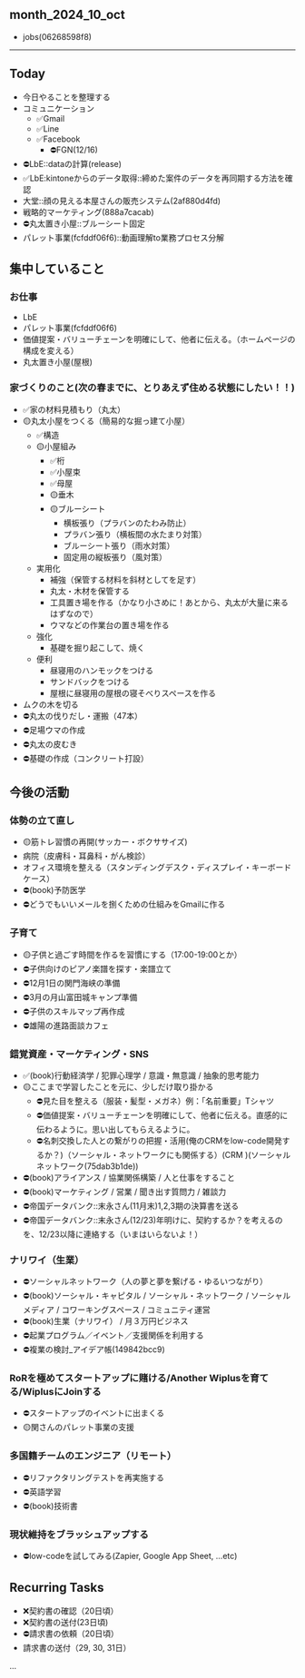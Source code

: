 month_2024_10_oct
---
- jobs(06268598f8)
---

## Today
- 今日やることを整理する
- コミュニケーション
  - ✅Gmail
  - ✅Line
  - ✅Facebook
    - ⛔️FGN(12/16)
- ⛔️LbE::dataの計算(release)
- ✅LbE:kintoneからのデータ取得::締めた案件のデータを再同期する方法を確認
- 大堂::顔の見える本屋さんの販売システム(2af880d4fd)
- 戦略的マーケティング(888a7cacab)
- ⛔️丸太置き小屋::ブルーシート固定
- パレット事業(fcfddf06f6)::動画理解to業務プロセス分解

## 集中していること
### お仕事
- LbE
- パレット事業(fcfddf06f6)
- 価値提案・バリューチェーンを明確にして、他者に伝える。（ホームページの構成を変える）
- 丸太置き小屋(屋根)

### 家づくりのこと(次の春までに、とりあえず住める状態にしたい！！)
- ✅家の材料見積もり（丸太）
- 🟡丸太小屋をつくる（簡易的な掘っ建て小屋）
  - ✅構造
  - 🟡小屋組み
    - ✅桁
    - ✅小屋束
    - ✅母屋
    - 🟡垂木
    - 🟡ブルーシート
      - 横板張り（プラバンのたわみ防止）
      - プラバン張り（横板間の水たまり対策）
      - ブルーシート張り（雨水対策）
      - 固定用の縦板張り（風対策）
  - 実用化
    - 補強（保管する材料を斜材としてを足す）
    - 丸太・木材を保管する
    - 工具置き場を作る（かなり小さめに！あとから、丸太が大量に来るはずなので）
    - ウマなどの作業台の置き場を作る
  - 強化
    - 基礎を掘り起こして、焼く
  - 便利
    - 昼寝用のハンモックをつける
    - サンドバックをつける
    - 屋根に昼寝用の屋根の寝そべりスペースを作る
- ムクの木を切る
- ⛔️丸太の伐りだし・運搬（47本）
- ⛔️足場ウマの作成
- ⛔️丸太の皮むき
- ⛔️基礎の作成（コンクリート打設）

## 今後の活動
### 体勢の立て直し
- 🟡筋トレ習慣の再開(サッカー・ボクササイズ)
- 病院（皮膚科・耳鼻科・がん検診）
- オフィス環境を整える（スタンディングデスク・ディスプレイ・キーボードケース）
- ⛔️(book)予防医学
- ⛔️どうでもいいメールを捌くための仕組みをGmailに作る

### 子育て
- 🟡子供と過ごす時間を作るを習慣にする（17:00-19:00とか）
- ⛔️子供向けのピアノ楽譜を探す・楽譜立て
- ⛔️12月1日の関門海峡の準備
- ⛔️3月の月山富田城キャンプ準備
- ⛔️子供のスキルマップ再作成
- ⛔️雄陽の進路面談カフェ

### 錯覚資産・マーケティング・SNS
- ✅(book)行動経済学 / 犯罪心理学 / 意識・無意識 / 抽象的思考能力
- 🟡ここまで学習したことを元に、少しだけ取り掛かる
  - ⛔️見た目を整える（服装・髪型・メガネ）例：「名前重要」Tシャツ
  - ⛔️価値提案・バリューチェーンを明確にして、他者に伝える。直感的に伝わるように。思い出してもらえるように。
  - ⛔️名刺交換した人との繋がりの把握・活用(俺のCRMをlow-code開発するか？)（ソーシャル・ネットワークにも関係する）(CRM )(ソーシャルネットワーク(75dab3b1de))
- ⛔️(book)アライアンス / 協業関係構築 / 人と仕事をすること
- ⛔️(book)マーケティング / 営業 / 聞き出す質問力 / 雑談力
- ⛔️帝国データバンク::末永さん(11月末)1,2,3期の決算書を送る
- ⛔️帝国データバンク::末永さん(12/23)年明けに、契約するか？を考えるのを、12/23以降に連絡する（いまはいらないよ！）

### ナリワイ（生業）
- ⛔️ソーシャルネットワーク（人の夢と夢を繋げる・ゆるいつながり）
- ⛔️(book)ソーシャル・キャピタル / ソーシャル・ネットワーク / ソーシャルメディア / コワーキングスペース / コミュニティ運営
- ⛔️(book)生業（ナリワイ） / 月３万円ビジネス
- ⛔️起業プログラム／イベント／支援関係を利用する
- ⛔️複業の検討_アイデア帳(149842bcc9)

### RoRを極めてスタートアップに賭ける/Another Wiplusを育てる/WiplusにJoinする
- ⛔️スタートアップのイベントに出まくる
- 🟡関さんのパレット事業の支援

### 多国籍チームのエンジニア（リモート）
- ⛔️リファクタリングテストを再実施する
- ⛔️英語学習
- ⛔️(book)技術書

### 現状維持をブラッシュアップする
- ⛔️low-codeを試してみる(Zapier, Google App Sheet, ...etc)

## Recurring Tasks
- ❌契約書の確認（20日頃）
- ❌契約書の送付(23日頃)
- ⛔️請求書の依頼（20日頃）
- 請求書の送付（29, 30, 31日）






















...